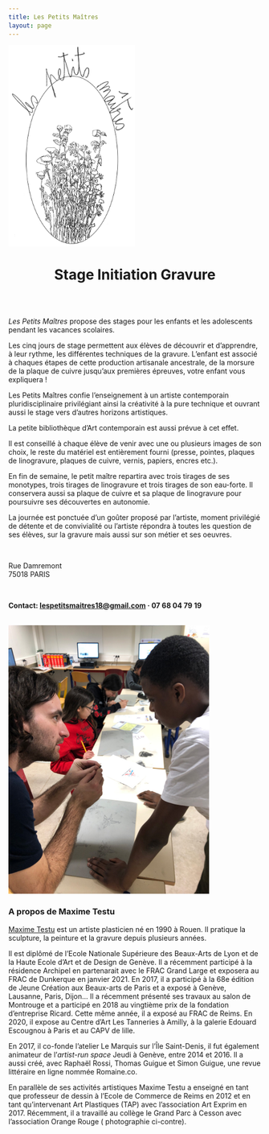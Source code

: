 ```yaml
---
title: Les Petits Maîtres
layout: page
---
```


<img src="/images/petits-maitres-logo.jpg" style="max-width: 50%;display: block;margin-bottom: 2rem" alt="">

<center>
	<h1>Stage Initiation Gravure</h1>
</center>
<br><br>

<p class="lead">
	<i>Les Petits Maîtres</i> propose des stages pour les enfants et les adolescents pendant les vacances scolaires.
</p>

Les cinq jours de stage permettent aux élèves de découvrir et d’apprendre, à leur rythme, les différentes techniques de la gravure. L’enfant est associé à chaques étapes de cette production artisanale ancestrale, de la morsure de la plaque de cuivre jusqu’aux premières épreuves, votre enfant vous expliquera !

Les Petits Maîtres confie l’enseignement à un artiste contemporain pluridisciplinaire privilégiant ainsi la créativité à la pure technique et ouvrant aussi le stage vers d’autres horizons artistiques.

La petite bibliothèque d’Art contemporain est aussi prévue à cet effet.

Il est conseillé à chaque élève de venir avec une ou plusieurs images de son choix, le reste du matériel est entièrement fourni (presse, pointes, plaques de linogravure, plaques de cuivre, vernis, papiers, encres etc.).

<p class="highlighted">
	En fin de semaine, le petit maître repartira avec trois tirages de ses monotypes, trois tirages de linogravure et trois tirages de son eau-forte. Il conservera aussi sa plaque de cuivre et sa plaque de linogravure pour poursuivre ses découvertes en autonomie.
</p>

La journée est ponctuée d’un goûter proposé par l’artiste, moment privilégié de détente et de convivialité ou l’artiste répondra à toutes les question de ses élèves, sur la gravure mais aussi sur son métier et ses oeuvres.

<br>

Rue Damremont<br>
75018 PARIS

<br>

<b>Contact: <a href="mailto:lespetitsmaitres18@gmail.com">lespetitsmaitres18@gmail.com</a> · 07 68 04 79 19</b>

<br>

<div class="flex-container">
	<div class="flex-item">
		<img src="/images/maxime-workshop.png" style="max-width: 400px" alt="">
	</div>
	<div class="flex-item">
		<h3>A propos de Maxime Testu</h3>
		<p><a href="/">Maxime Testu</a> est un artiste plasticien né en 1990 à Rouen. Il pratique la sculpture, la peinture et la gravure depuis plusieurs années.</p>
		<p>Il est diplômé de l’Ecole Nationale Supérieure des Beaux-Arts de Lyon et de la Haute Ecole d’Art et de Design de Genève. Il a récemment participé à la résidence Archipel en partenarait avec le FRAC Grand Large et exposera au FRAC de Dunkerque en janvier 2021. En 2017, il a participé à la 68e édition de Jeune Création aux Beaux-arts de Paris et a exposé à Genève, Lausanne, Paris, Dijon... Il a récemment présenté ses travaux au salon de Montrouge et a participé en 2018 au vingtième prix de la fondation d’entreprise Ricard. Cette même année, il a exposé au FRAC de Reims. En 2020, il expose au Centre d’Art Les Tanneries à Amilly, à la galerie Edouard Escougnou à Paris et au CAPV de lille.</p>
		<p>En 2017, il co-fonde l’atelier Le Marquis sur l’Île Saint-Denis, il fut également animateur de l’<i>artist-run space</i> Jeudi à Genève, entre 2014 et 2016. Il a aussi créé, avec Raphaël Rossi, Thomas Guigue et Simon Guigue, une revue littéraire en ligne nommée Romaine.co.</p>
		<p>En parallèle de ses activités artistiques Maxime Testu a enseigné en tant que professeur de dessin à l’Ecole de Commerce de Reims en 2012 et en tant qu’intervenant Art Plastiques (TAP) avec l’association Art Exprim en 2017. Récemment, il a travaillé au collège le Grand Parc à Cesson avec l’association Orange Rouge ( photographie ci-contre).</p>
	</div>
</div>